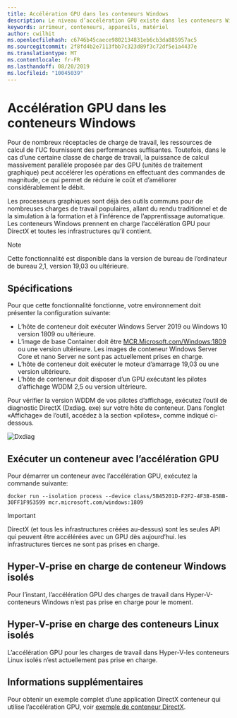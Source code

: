 ```yaml
---
title: Accélération GPU dans les conteneurs Windows
description: Le niveau d’accélération GPU existe dans les conteneurs Windows
keywords: arrimeur, conteneurs, appareils, matériel
author: cwilhit
ms.openlocfilehash: c6746b45caece9802134831eb6cb3da885957ac5
ms.sourcegitcommit: 2f8fd4b2e7113fbb7c323d89f3c72df5e1a4437e
ms.translationtype: MT
ms.contentlocale: fr-FR
ms.lasthandoff: 08/20/2019
ms.locfileid: "10045039"
---
```

# <a name="gpu-acceleration-in-windows-containers"></a>Accélération GPU dans les conteneurs Windows

Pour de nombreux réceptacles de charge de travail, les ressources de calcul de l’UC fournissent des performances suffisantes. Toutefois, dans le cas d’une certaine classe de charge de travail, la puissance de calcul massivement parallèle proposée par des GPU (unités de traitement graphique) peut accélérer les opérations en effectuant des commandes de magnitude, ce qui permet de réduire le coût et d’améliorer considérablement le débit.

Les processeurs graphiques sont déjà des outils communs pour de nombreuses charges de travail populaires, allant du rendu traditionnel et de la simulation à la formation et à l’inférence de l’apprentissage automatique. Les conteneurs Windows prennent en charge l’accélération GPU pour DirectX et toutes les infrastructures qu’il contient.

> [!NOTE]
> Cette fonctionnalité est disponible dans la version de bureau de l’ordinateur de bureau 2,1, version 19,03 ou ultérieure.

## <a name="requirements"></a>Spécifications

Pour que cette fonctionnalité fonctionne, votre environnement doit présenter la configuration suivante:

- L’hôte de conteneur doit exécuter Windows Server 2019 ou Windows 10 version 1809 ou ultérieure.
- L’image de base Container doit être [MCR.Microsoft.com/Windows:1809](https://hub.docker.com/_/microsoft-windowsfamily-windows) ou une version ultérieure. Les images de conteneur Windows Server Core et nano Server ne sont pas actuellement prises en charge.
- L’hôte de conteneur doit exécuter le moteur d’amarrage 19,03 ou une version ultérieure.
- L’hôte de conteneur doit disposer d’un GPU exécutant les pilotes d’affichage WDDM 2,5 ou version ultérieure.

Pour vérifier la version WDDM de vos pilotes d’affichage, exécutez l’outil de diagnostic DirectX (Dxdiag. exe) sur votre hôte de conteneur. Dans l’onglet «Affichage» de l’outil, accédez à la section «pilotes», comme indiqué ci-dessous.

![Dxdiag](media/dxdiag.png)

## <a name="run-a-container-with-gpu-acceleration"></a>Exécuter un conteneur avec l’accélération GPU

Pour démarrer un conteneur avec l’accélération GPU, exécutez la commande suivante:

```shell
docker run --isolation process --device class/5B45201D-F2F2-4F3B-85BB-30FF1F953599 mcr.microsoft.com/windows:1809
```

> [!IMPORTANT]
> DirectX (et tous les infrastructures créées au-dessus) sont les seules API qui peuvent être accélérées avec un GPU dès aujourd’hui. les infrastructures tierces ne sont pas prises en charge.

## <a name="hyper-v-isolated-windows-container-support"></a>Hyper-V-prise en charge de conteneur Windows isolés

Pour l’instant, l’accélération GPU des charges de travail dans Hyper-V-conteneurs Windows n’est pas prise en charge pour le moment.

## <a name="hyper-v-isolated-linux-container-support"></a>Hyper-V-prise en charge des conteneurs Linux isolés

L’accélération GPU pour les charges de travail dans Hyper-V-les conteneurs Linux isolés n’est actuellement pas prise en charge.

## <a name="more-information"></a>Informations supplémentaires

Pour obtenir un exemple complet d’une application DirectX conteneur qui utilise l’accélération GPU, voir [exemple de conteneur DirectX](https://github.com/MicrosoftDocs/Virtualization-Documentation/tree/master/windows-container-samples/directx).
